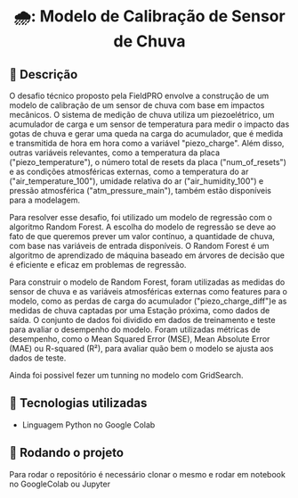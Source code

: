 <h1 align="center">🌧️: Modelo de Calibração de Sensor de Chuva</h1>

## :memo: Descrição
O desafio técnico proposto pela FieldPRO envolve a construção de um modelo de 
calibração de um sensor de chuva com base em impactos mecânicos. O sistema de 
medição de chuva utiliza um piezoelétrico, um acumulador de carga e um sensor 
de temperatura para medir o impacto das gotas de chuva e gerar uma queda na carga
do acumulador, que é medida e transmitida de hora em hora como a variável "piezo_charge".
Além disso, outras variáveis relevantes, como a temperatura da placa ("piezo_temperature"), 
o número total de resets da placa ("num_of_resets") e as condições atmosféricas externas,
como a temperatura do ar ("air_temperature_100"), umidade relativa do ar ("air_humidity_100")
e pressão atmosférica ("atm_pressure_main"), também estão disponíveis para a modelagem.

Para resolver esse desafio, foi utilizado um modelo de regressão com o algoritmo Random Forest. 
A escolha do modelo de regressão se deve ao fato de que queremos prever um valor contínuo, a 
quantidade de chuva, com base nas variáveis de entrada disponíveis. O Random Forest é um algoritmo
de aprendizado de máquina baseado em árvores de decisão que é eficiente e eficaz em problemas de 
regressão.

Para construir o modelo de Random Forest, foram utilizadas as medidas do sensor de chuva e 
as variáveis atmosféricas externas como features  para o modelo, como as perdas de carga do
acumulador ("piezo_charge_diff")e as medidas de chuva captadas por uma Estação próxima, como 
dados de saída. O conjunto de dados foi dividido em dados de treinamento e teste para avaliar
o desempenho do modelo. Foram utilizadas métricas de desempenho, como o Mean Squared Error (MSE),
Mean Absolute Error (MAE) ou R-squared (R²), para avaliar quão bem o modelo se ajusta aos dados de 
teste.

Ainda foi possivel fezer um tunning no modelo com GridSearch.

## :wrench: Tecnologias utilizadas
* Linguagem Python no Google Colab

## :rocket: Rodando o projeto
Para rodar o repositório é necessário clonar o mesmo e rodar em notebook no GoogleColab ou Jupyter

